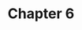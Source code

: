 ---
layout: chapterlist6
title: Chapter 6
pdfpq: ch6practice
pdfpq2: ch6practice2
quizlet: https://quizlet.com/529597637/chapter-6-vocab-list-flash-cards/?x=1jqt
---